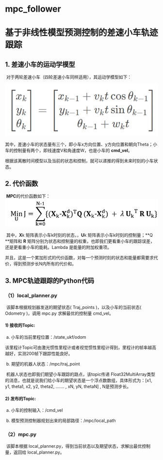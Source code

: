 # mpc_follower

# 基于非线性模型预测控制的差速小车轨迹跟踪

## 1. 差速小车的运动学模型

​	对于两轮差速小车（四轮差速小车同样适用），其运动学模型如下：

![image](https://github.com/WX-James/mpc_follower/blob/main/images/model.jpg)

​	其中，差速小车的状态量有三个，即小车x方向位置、y方向位置和朝向Theta；小车的控制量有两个，即线速度V和角速度W，也是小车的 **cmd_vel**。

​	根据该离散时间模型以及当前的状态和控制，就可以递推的得到未来时刻的小车状态。

## 2. 代价函数

​	**MPC**的代价函数如下：
![image](https://github.com/WX-James/mpc_follower/blob/main/images/cost_function.png)

​	其中，**X**k 矩阵表示小车k时刻的状态，，**U**k 矩阵表示小车k时刻的控制量；**Q **矩阵和 **R** 矩阵分别为状态和控制量的权重，也即我们更看重小车的跟踪误差，还是更看重小车的能耗。Lambda 是能量的附加权重项。

​	并且，这是一个累加形式的代价函数，对每一个预测时刻的状态和能量都需要求代价，得到预测步长N内所有的代价和。



## 3. MPC轨迹跟踪的Python代码

### （1）local_planner.py

​	该脚本根据规划器发送的期望状态( Traj_points )，以及小车的当前状态( Odometry )，调用 mpc.py 求解最优的控制量 cmd_vel。

#### 	1) 接收的Topic:

​	a. 小车的当前里程位置：/state_ukf/odom

​	该里程计Topic可由激光惯性里程计或者视觉惯性里程计得到，里程计的帧率越高越好，实测200帧下跟踪性能良好。

​	b. 期望的机器人状态：/mpc/traj_point

​	机器人状态也即我们期望小车跟踪的路点，该topic传递 Float32MultiArray类型的消息，也就是说我们给小车的期望状态是一个浮点数数组，具体形式为：[x1, y1, theta1, x2, y2, theta2, ....... , xN, yN, thetaN] , N是预测步长。

#### 	2) 发布的Topic:

​		a. 小车的控制输入：/cmd_vel

​		b. 模型预测控制器规划出来的局部路径：/mpc/local_path

### （2）mpc.py

​	该脚本根据 local_planner.py，得到当前状态以及期望状态，求解出最优控制量，返回给 local_planner.py。
